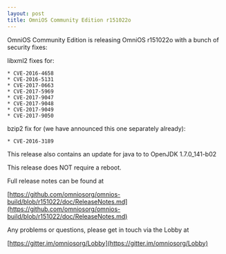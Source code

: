 ```yaml
---
layout: post
title: OmniOS Community Edition r151022o
---
```


OmniOS Community Edition is releasing OmniOS r151022o with a bunch of security fixes: 

libxml2 fixes for: 

    * CVE-2016-4658 
    * CVE-2016-5131 
    * CVE-2017-0663 
    * CVE-2017-5969 
    * CVE-2017-9047 
    * CVE-2017-9048 
    * CVE-2017-9049 
    * CVE-2017-9050 

bzip2 fix for (we have announced this one separately already): 

    * CVE-2016-3189 

This release also contains an update for java to to OpenJDK 1.7.0_141-b02 

This release does NOT require a reboot. 

Full release notes can be found at 

[https://github.com/omniosorg/omnios-build/blob/r151022/doc/ReleaseNotes.md](https://github.com/omniosorg/omnios-build/blob/r151022/doc/ReleaseNotes.md)

Any problems or questions, please get in touch via the Lobby at

[https://gitter.im/omniosorg/Lobby](https://gitter.im/omniosorg/Lobby)
